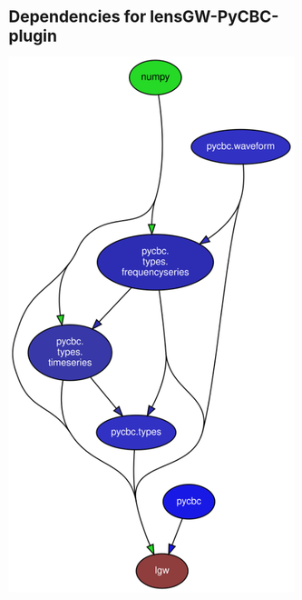 # Dependencies for lensGW-PyCBC-plugin
![alt text](https://github.com/SSingh087/lensGW-PyCBC-plugin/blob/main/lgw.png)
